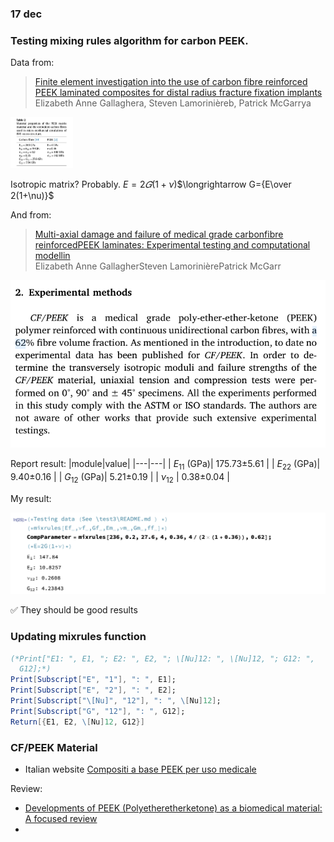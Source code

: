 
### 17 dec

### Testing mixing rules algorithm for carbon PEEK.
Data from: 

> [Finite element investigation into the use of carbon fibre reinforced PEEK laminated composites for distal radius fracture fixation implants](https://www.sciencedirect.com/science/article/pii/S1350453319300475?via%3Dihub)
> <br>Elizabeth Anne Gallaghera, Steven Lamorinièreb, Patrick McGarrya

<img src="fig/2021-12-17-16-03-56.png" width="100">

Isotropic matrix? Probably.
 $E=2𝐺(1+\nu)$$\longrightarrow G={E\over 2(1+\nu)}$

And from:
> [Multi-axial damage and failure of medical grade carbonfibre reinforcedPEEK laminates: Experimental testing and computational modellin](https://doi.org/10.1016/j.jmbbm.2018.03.015)
> <br>Elizabeth Anne GallagherSteven LamorinièrePatrick McGarr

![](fig/2021-12-17-16-16-10.png)

Report result:
|module|value|
|---|---|
| $E_{11}$  (GPa)| 175.73±5.61 | 
| $E_{22}$  (GPa)| 9.40±0.16   | 
| $G_{12}$   (GPa)| 5.21±0.19   | 
| $\nu_{12}$ | 0.38±0.04   | 

My result:

![](fig/2021-12-17-16-22-19.png)

✅ They should be good results



### Updating mixrules function

```mathematica
(*Print["E1: ", E1, "; E2: ", E2, "; \[Nu]12: ", \[Nu]12, "; G12: ", 
  G12];*)
Print[Subscript["E", "1"], ": ", E1];
Print[Subscript["E", "2"], ": ", E2];
Print[Subscript["\[Nu]", "12"], ": ", \[Nu]12];
Print[Subscript["G", "12"], ": ", G12];
Return[{E1, E2, \[Nu]12, G12}]
```

### CF/PEEK Material

- Italian website [Compositi a base PEEK per uso medicale](https://www.ensingerplastics.com/it-it/semilavorati/biocompatibile-per-uso-medicale/composito-peek-biocompatibile)

Review: 

-  [Developments of PEEK (Polyetheretherketone) as a biomedical material: A focused review](https://www.sciencedirect.com/science/article/pii/S001430572100029X?via%3Dihub) 
  - 
